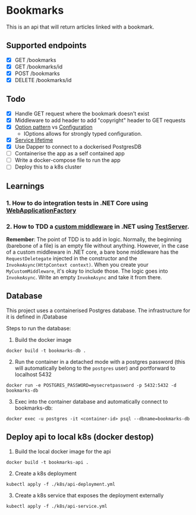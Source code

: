 # Bookmarks

This is an api that will return articles linked with a bookmark.

## Supported endpoints

- [x] GET /bookmarks
- [x] GET /bookmarks/id
- [x] POST /bookmarks
- [x] DELETE /bookmarks/id

## Todo
- [x] Handle GET request where the bookmark doesn't exist
- [x] Middleware to add header to add "copyright" header to GET requests
- [x] [Option pattern](https://docs.microsoft.com/en-us/aspnet/core/fundamentals/configuration/options?view=aspnetcore-3.1) vs [Configuration](https://docs.microsoft.com/en-us/aspnet/core/fundamentals/configuration/?view=aspnetcore-3.1)
  - IOptions allows for strongly typed configuration.
- [x] [Service lifetime](https://docs.microsoft.com/en-us/aspnet/core/fundamentals/dependency-injection?view=aspnetcore-3.1#service-lifetimes)
- [x] Use Dapper to connect to a dockerised PostgresDB
- [ ] Containerise the app as a self contained app
- [ ] Write a docker-compose file to run the app
- [ ] Deploy this to a k8s cluster

## Learnings

### 1. How to do integration tests in .NET Core using [WebApplicationFactory](https://docs.microsoft.com/en-us/aspnet/core/test/integration-tests?view=aspnetcore-3.1)
### 2. How to TDD a [custom middleware](https://docs.microsoft.com/en-us/aspnet/core/fundamentals/middleware/write?view=aspnetcore-3.1) in .NET using [TestServer](https://docs.microsoft.com/en-us/aspnet/core/test/middleware?view=aspnetcore-3.1). 

**Remember**: The point of TDD is to add in logic. Normally, the beginning (barebone of a file) is an empty file without anything. However, in the case of a custom middleware in .NET core, a bare bone middleware has the `RequestDeletegate` injected in the constructor and the `InvokeAsync(HttpContext context)`. When you create your `MyCustomMiddleware`, it's okay to include those. The logic goes into `InvokeAsync`. Write an empty `InvokeAsync` and take it from there.


## Database
This project uses a containerised Postgres database. The infrastructure for it is defined in /Database

Steps to run the database:

1. Build the docker image

```
docker build -t bookmarks-db .
```

2. Run the container in a detached mode with a postgres password (this will automatically belong to the `postgres` user) and portforward to localhost 5432

```
docker run -e POSTGRES_PASSWORD=mysecretpassword -p 5432:5432 -d bookmarks-db 
```

3. Exec into the container database and automatically connect to bookmarks-db:

```
docker exec -u postgres -it <container-id> psql --dbname=bookmarks-db
```

## Deploy api to local k8s (docker destop)

1. Build the local docker image for the api

`docker build -t bookmarks-api .`

2. Create a k8s deployment

`kubectl apply -f ./k8s/api-deployment.yml`

3. Create a k8s service that exposes the deployment externally

`kubectl apply -f ./k8s/api-service.yml`
